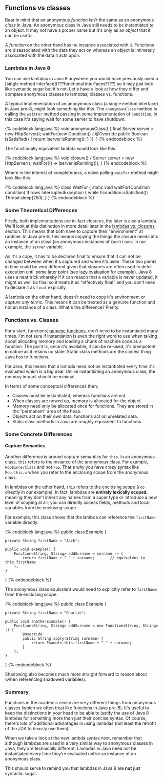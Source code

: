 ## Functions vs classes

Bear in mind that an anonymous _function_ isn't the same as an anonymous _class_ in Java. An anonymous class in Java still needs to be instantiated to an object. It may not have a proper name but it's only as an _object_ that it can be useful.

A _function_ on the other hand has no instance associated with it. Functions are disassociated with the data they act on whereas an object is intimately associated with the data it acts upon.


### Lambdas in Java 8

You can use lambdas in Java 8 anywhere you would have previously used a [single method interface](???functional interfaces????) so it may just look like syntactic sugar but it's not. Let's have a look at how they differ and compare anonymous classes to lambdas; classes vs. functions.

A typical implementation of an anonymous class (a single method interface) in Java pre-8, might look something like this. The `anonymousClass` method is calling the `waitFor` method passing in some implementation of `Condition`, in this case it's saying wait for some server to have shutdown.

{% codeblock lang:java %}
void anonymousClass() {
    final Server server = new HttpServer();
    waitFor(new Condition() {
        @Override
        public Boolean isSatisfied() {
            return !server.isRunning();
        }
    });
}
{% endcodeblock %}

The functionally equivalent lambda would look like this.

{% codeblock lang:java %}
void closure() {
    Server server = new HttpServer();
    waitFor(() -> !server.isRunning());
}
{% endcodeblock %}

Where in the interest of completeness, a naive polling `waitFor` method might look like this.

{% codeblock lang:java %}
class WaitFor {
	static void waitFor(Condition condition) throws InterruptedException {
		while (!condition.isSatisfied())
			Thread.sleep(250);
	}
}
{% endcodeblock %}


### Some Theoretical Differences

Firstly, both implementations are in-fact closures, the later is also a lambda. We'll look at this distinction in more detail later in the [lambdas vs. closures](???) section. This means that both have to capture their "environment" at runtime. In Java pre-8, this means copying the things the closure needs into an instance of an class (an anonymous instances of `Condition`). In our example, the `server` variable.

As it's a copy, it has to be declared final to ensure that it can not be changed between when it's captured and when it's used. These two points in time could be very different given that closures are often used to defer execution until some later point (see [lazy evaluation](http://en.wikipedia.org/wiki/Lazy_evaluation) for example). Java 8 uses a neat trick whereby if it can reason that a variable is never updated, it might as well be final so it treats it as "effectively final" and you don't need to declare it as `final` explicitly.

A lambda on the other hand, doesn't need to copy it's environment or _capture any terms_. This means it can be treated as a genuine function and not an instance of a class. What's the difference? Plenty.


### Functions vs. Classes

For a start, functions; [genuine functions](http://en.wikipedia.org/wiki/Pure_function), don't need to be instantiated many times. I'm not sure if instantiation is even the right word to use when talking about allocating memory and loading a chunk of machine code as a function. The point is, once it's available, it can be re-used, it's idempotent in nature as it retains no state. Static class methods are the closest thing Java has to functions.

For Java, this means that a lambda need not be instantiated every time it's evaluated which is a big deal. Unlike instantiating an anonymous class, the memory impact should be minimal.

In terms of some conceptual differences then;

* Classes must be instantiated, whereas functions are not.
* When classes are newed up, memory is allocated for the object.
* Memory need only be allocated once for functions. They are stored in the "permanent" area of the heap.
* Objects act on their own data, functions act on unrelated data.
* Static class methods in Java are roughly equivalent to functions.


### Some Concrete Differences

#### Capture Semantics

Another difference is around capture semantics for `this`. In an anonymous class, `this` refers to the instance of the anonymous class. For example, `Foo$InnerClass` and not `Foo`. That's why you have crazy syntax like `Foo.this.x` when you refer to the enclosing scope from the anonymous class.

In lambdas on the other hand, `this` refers to the enclosing scope (`Foo` directly in our example). In fact, lambdas are **entirely lexically scoped**, meaning they don't inherit any names from a super type or introduce a new level of scoping at all; you can directly access fields, methods and local variables from the enclosing scope.

For example, this class shows that the lambda can reference the `firstName` variable directly.

{% codeblock lang:java %}
public class Example {

	private String firstName = "Jack";

	public void example() {
		Function<String, String> addSurname = surname -> {
			return firstName + " " + surname;       // equivalent to this.firstName
		};
	}
}
{% endcodeblock %}

The anonymous class equivalent would need to explicitly refer to `firstName` from the enclosing scope.

{% codeblock lang:java %}
public class Example {

	private String firstName = "Charlie";

    public void anotherExample() {
        Function<String, String> addSurname = new Function<String, String>() {
            @Override
            public String apply(String surname) {
                return Example.this.firstName + " " + surname;
            }
        };
    }
}
{% endcodeblock %}


Shadowing also becomes much more straight forward to reason about (when referencing shadowed variables).


### Summary

Functions in the academic sense are very different things from anonymous classes (which we often treat like functions in Java pre-8). It's useful to keep the distinctions in your head to be able to justify the use of Java 8 lambdas for something more than just their concise syntax. Of course, there's lots of additional advantages in using lambdas (not least the retrofit of the JDK to heavily use them).

When we take a look at the new lambda syntax next, remember that although lambdas are used in a very similar way to anonymous classes in Java, they are technically different. Lambdas in Java need not be instantiated every time they're evaluated unlike an instance of an anonymous class.

This should serve to remind you that lambdas in Java 8 are **not** just syntactic sugar.
